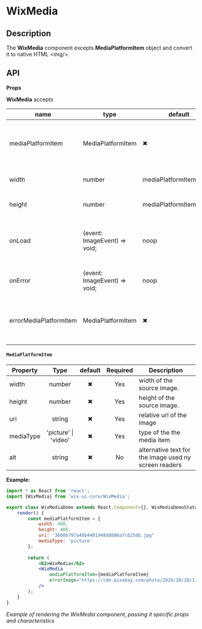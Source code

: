 # WixMedia

## Description

The **WixMedia** component excepts **MediaPlatformItem** object and convert it to native HTML \<img/>.

## API

**Props**

**WixMedia** accepts 

| name        | type       | default | required | description       |
| ----------- | ---------- | ------- | -------- | ----------------- |
| mediaPlatformItem | MediaPlatformItem | ✖ | ✔ | media platform item to be used as the source for the media |
| width | number | mediaPlatformItem.width | ✖ | the width of the image |
| height | number | mediaPlatformItem.height | ✖ | the height of the image |
| onLoad | (event: ImageEvent) => void;| noop | ✖ | An event handler triggered by the state's status. |
| onError | (event: ImageEvent) => void; | noop | ✖ | An event handler setting an Error state. |
| errorMediaPlatformItem | MediaPlatformItem | ✖  | ✖ | media platform item to be used as the source for error media |

#### `MediaPlatformItem`

| Property         |                 Type                  | default | Required | Description                              |
| ---------------- | :-----------------------------------: | :------: | :------: | ---------------------------------------- |
| width | number |   ✖   | Yes | width of the source image. |
| height | number |   ✖   | Yes | height of the source image. |
| uri | string |   ✖   | Yes | relative url of the image |
| mediaType | 'picture' &#124; 'video' | ✖ |   Yes   | type of the the media item |
| alt | string |   ✖   | No | alternative text for the image used ny screen readers |

**Example:**

```jsx
import * as React from 'react';
import {WixMedia} from 'wix-ui-core/WixMedia';

export class WixMediaDemo extends React.Component<{}, WixMediaDemoState> {
    render() {
        const mediaPlatformItem = {
            width: 400,
            height: 400,
            uri: '3660b797a48b4401948dd686a7c625db.jpg"
            mediaType: 'picture'
        };
        
        return (
            <h2>WixMedia</h2>
            <WixMedia                      
                mediaPlatformItem={mediaPlatformItem}
                errorImage="https://cdn.pixabay.com/photo/2016/10/10/12/02/eagle-owl-1728218_960_720.jpg"
            />
        );
    }
}
```
*Example of rendering the WixMedia component, passing it specific props and characteristics*

